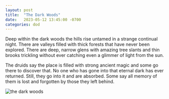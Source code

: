 ```yaml
---
layout: post
title:  "The Dark Woods"
date:   2023-05-12 13:45:00 -0700
categories: dod
---
```

Deep within the dark woods the hills rise untamed in a strange continual night. There are valleys filled with thick forests that have never been explored. There are deep, narrow glens with amazing tree slants and thin brooks trickling without ever catching even a glimmer of light from the sun.

The druids say the place is filled with strong ancient magic and some go there to discover that. No one who has gone into that eternal dark has ever returned. Still, they go into it and are absorbed. Some say all memory of them is lost and forgotten by those they left behind.

![the dark woods](/blog/assets/the_dark_woods.jpg)
